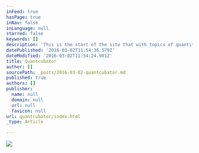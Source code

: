 ```yaml
---
inFeed: true
hasPage: true
inNav: false
inLanguage: null
starred: false
keywords: []
description: 'This is the start of the site that with topics of quantitative analysis, physics, maybe even  bicycles, surfing and gardening. '
datePublished: '2016-03-02T11:54:36.579Z'
dateModified: '2016-03-02T11:54:24.981Z'
title: Quantcubator
author: []
sourcePath: _posts/2016-03-02-quantcubator.md
published: true
authors: []
publisher:
  name: null
  domain: null
  url: null
  favicon: null
url: quantcubator/index.html
_type: Article

---
```

![](https://the-grid-user-content.s3-us-west-2.amazonaws.com/3ab05ae2-0309-437b-9651-2fad88fcfdfd.jpg)